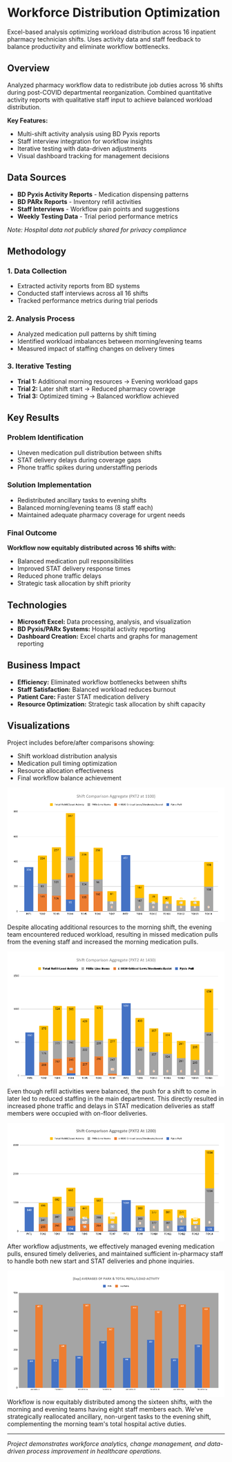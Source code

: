 # Workforce Distribution Optimization

Excel-based analysis optimizing workload distribution across 16 inpatient pharmacy technician shifts. Uses activity data and staff feedback to balance productivity and eliminate workflow bottlenecks.

## Overview

Analyzed pharmacy workflow data to redistribute job duties across 16 shifts during post-COVID departmental reorganization. Combined quantitative activity reports with qualitative staff input to achieve balanced workload distribution.

**Key Features:**
- Multi-shift activity analysis using BD Pyxis reports
- Staff interview integration for workflow insights
- Iterative testing with data-driven adjustments
- Visual dashboard tracking for management decisions

## Data Sources

- **BD Pyxis Activity Reports** - Medication dispensing patterns
- **BD PARx Reports** - Inventory refill activities  
- **Staff Interviews** - Workflow pain points and suggestions
- **Weekly Testing Data** - Trial period performance metrics

*Note: Hospital data not publicly shared for privacy compliance*

## Methodology

### 1. Data Collection
- Extracted activity reports from BD systems
- Conducted staff interviews across all 16 shifts
- Tracked performance metrics during trial periods

### 2. Analysis Process
- Analyzed medication pull patterns by shift timing
- Identified workload imbalances between morning/evening teams
- Measured impact of staffing changes on delivery times

### 3. Iterative Testing
- **Trial 1:** Additional morning resources → Evening workload gaps
- **Trial 2:** Later shift start → Reduced pharmacy coverage  
- **Trial 3:** Optimized timing → Balanced workflow achieved

## Key Results

### Problem Identification
- Uneven medication pull distribution between shifts
- STAT delivery delays during coverage gaps
- Phone traffic spikes during understaffing periods

### Solution Implementation
- Redistributed ancillary tasks to evening shifts
- Balanced morning/evening teams (8 staff each)
- Maintained adequate pharmacy coverage for urgent needs

### Final Outcome
**Workflow now equitably distributed across 16 shifts with:**
- Balanced medication pull responsibilities
- Improved STAT delivery response times
- Reduced phone traffic delays
- Strategic task allocation by shift priority

## Technologies

- **Microsoft Excel:** Data processing, analysis, and visualization
- **BD Pyxis/PARx Systems:** Hospital activity reporting
- **Dashboard Creation:** Excel charts and graphs for management reporting

## Business Impact

- **Efficiency:** Eliminated workflow bottlenecks between shifts
- **Staff Satisfaction:** Balanced workload reduces burnout
- **Patient Care:** Faster STAT medication delivery
- **Resource Optimization:** Strategic task allocation by shift capacity

## Visualizations

Project includes before/after comparisons showing:
- Shift workload distribution analysis
- Medication pull timing optimization
- Resource allocation effectiveness
- Final workflow balance achievement

![First trial](https://github.com/mirjo3/projects/blob/c5c93eb9fd529d0c61489599ae0d1ea63aeab379/workflow_optimization/Shift%20Comparison%20Aggregate%20(PXT2%20at%201100).png)
Despite allocating additional resources to the morning shift, the evening team encountered reduced workload, resulting in missed medication pulls from the evening staff and increased the morning medication pulls.

![Second Trial](https://github.com/mirjo3/projects/blob/c5c93eb9fd529d0c61489599ae0d1ea63aeab379/workflow_optimization/Shift%20Comparison%20Aggregate%20(PXT2%20At%201430).png)
Even though refill activities were balanced, the push for a shift to come in later led to reduced staffing in the main department. This directly resulted in increased phone traffic and delays in STAT medication deliveries as staff members were occupied with on-floor deliveries.

![Third Trial](https://github.com/mirjo3/projects/blob/c5c93eb9fd529d0c61489599ae0d1ea63aeab379/workflow_optimization/Shift%20Comparison%20Aggregate%20(PXT2%20At%201200).png)
After workflow adjustments, we effectively managed evening medication pulls, ensured timely deliveries, and maintained sufficient in-pharmacy staff to handle both new start and STAT deliveries and phone inquiries.

![September Comparison](https://github.com/mirjo3/projects/blob/c2c462c7ad26b95da0b95001c8f0d9f6773e1677/workflow_optimization/%5BSep%5D%20AVERAGES%20OF%20PARX%20%26%20TOTAL%20REFILL_LOAD%20ACTIVITY.png)
Workflow is now equitably distributed among the sixteen shifts, with the morning and evening teams having eight staff members each. We've strategically reallocated ancillary, non-urgent tasks to the evening shift, complementing the morning team's total hospital active duties.

---

*Project demonstrates workforce analytics, change management, and data-driven process improvement in healthcare operations.*
